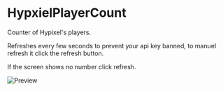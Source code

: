 # HypxielPlayerCount

Counter of Hypixel's players.

Refreshes every few seconds to prevent your api key banned, to manuel refresh it click the refresh button.

If the screen shows no number click refresh.

![Preview](https://i.postimg.cc/C1WHSPT4/image.png)
